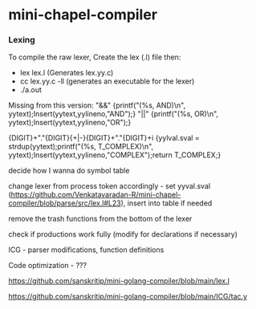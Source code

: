 # mini-chapel-compiler

### Lexing

To compile the raw lexer, Create the lex (.l) file then:

- lex lex.l (Generates lex.yy.c)
- cc lex.yy.c -ll (generates an executable for the lexer)
- ./a.out

Missing from this version:
"&&" {printf("(%s, AND)\n", yytext);Insert(yytext,yylineno,"AND");}
"||" {printf("(%s, OR)\n", yytext);Insert(yytext,yylineno,"OR");}

{DIGIT}+"."{DIGIT}{+|-}{DIGIT}+"."{DIGIT}+i {yylval.sval = strdup(yytext);printf("(%s, T_COMPLEX)\n", yytext);Insert(yytext,yylineno,"COMPLEX");return T_COMPLEX;}

decide how I wanna do symbol table

change lexer from process token accordingly - set yyval.sval (https://github.com/Venkatavaradan-R/mini-chapel-compiler/blob/parse/src/lex.l#L23), insert into table if needed

remove the trash functions from the bottom of the lexer

check if productions work fully (modify for declarations if necessary)

ICG - parser modifications, function definitions

Code optimization - ???

https://github.com/sanskritip/mini-golang-compiler/blob/main/lex.l

https://github.com/sanskritip/mini-golang-compiler/blob/main/ICG/tac.y
